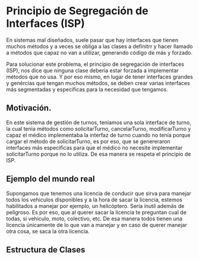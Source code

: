 # Principio de Segregación de Interfaces (ISP)

En sistemas mal diseñados, suele pasar que hay interfaces que tienen muchos métodos y a veces se obliga a las clases a definitrr y hacer llamado a métodos que capaz no van a utilizar, generando código de más y forzado.

Para solucionar este problema, el principio de segregación de interfaces (ISP), nos dice que ninguna clase deberia estar forzada a implementar métodos que no usa. Y por eso mismo, en lugar de tener interfaces grandes y genércias que tengan muchos métodos, se deben crear varias interfaces más segmentadas y especificas para la necesidad que tengamos.

## Motivación.

En este sistema de gestión de turnos, teniamos una sola interface de turno, la cual tenia métodos como solicitarTurno, cancelarTurno, modificarTurno y capaz el médico implementaba la interfaz de turno cuando no tenía porque cargar el método de solicitarTurno, es por eso, que se genereraron interfaces más especificas para que el médico no necesite implementar solicitarTurno porque no lo utiliza. De esa manera se respeta el principio de ISP.

## Ejemplo del mundo real

Supongamos que tenemos una licencia de conducir que sirva para manejar todos los vehiculos disponibles y a la hora de sacar la licencia, estemos habilitados a manejar por ejemplo, un helicóptero. Sería inutil además de peligroso. Es por eso, que al querer sacar la licencia te preguntan cual de todas, si vehiculo, moto, colectivo, etc. De esa manera todos tienen una licencia únicamente de lo que van a manejar y en caso de querer manejar otra cosa, se saca la otra licencia.

## Estructura de Clases

